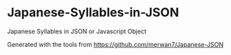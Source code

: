 # Japanese-Syllables-in-JSON
Japanese Syllables in JSON or Javascript Object

Generated with the tools from https://github.com/merwan7/Japanese-JSON
